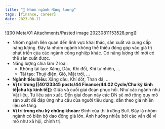 ```yaml
---
title: "🌱 Nhóm ngành Năng lượng"
tags: [finance, career]
date: 2023-08-11
---
```


![[00 Meta/01 Attachments/Pasted image 20230811153528.png]]

- Nhóm ngành liên quan đến lĩnh vực khai thác, sản xuất và cung cấp năng lượng. Đây là nhóm ngành không thể thiếu đóng góp vào giá trị phát triển của các ngành công nghiệp khác. Có năng lượng thì mới có thể sản xuất được.
- Năng lượng chia làm 2 loại:
	- Không tái tạo: Xăng, Dầu, Khí đốt, Khí tự nhiên, ...
	- Tái tạo: Thuỷ điện, Gió, Mặt trời, ...
- **Ngành tiêu biểu:** Xăng dầu, Khí đốt, Than đá, ...
- **Vị trí trong [[40123345 posts/44 Finance/44.02 Cycle/Chu kỳ kinh tế|chu kỳ kinh tế]]:** Giữa và cuối giai đoạn phục hồi. Như các ngành như Vật liệu, Tư liệu sản xuất. Đến giai đoạn này các DN sẽ mở rộng quy mô sản xuất để đáp ứng nhu cầu của người tiêu dụng, dẫn theo giá nhiên liệu sẽ tăng.
- **Vị trí trong chu kỳ chứng khoán:** Đỉnh của thị trường Bull. Đây là nhóm ngành có biên bộ dao động giá lớn. Ảnh hưởng nhiều bởi các vấn đề vĩ mô như xã hội, chính trị.